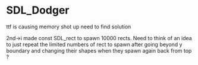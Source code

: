 # SDL_Dodger

ttf is causing memory shot up need to find solution

2nd->i made const SDL_rect to spawn 10000 rects. Need to think of an idea to just repeat the
    limited numbers of rect to spawn after going beyond y boundary and changing their shapes when they spawn again back from top ?

